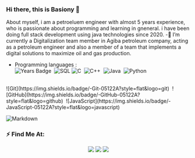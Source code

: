 ### Hi there, this is Basiony 👋
About myself, i am a petroeluem engineer with almost 5 years experience, who is passionate about programming and learning in gneneral. 
i have been doing full stack development using java technologies since 2020.
-🌱 I’m currently a Digitalization team member in Agiba petroleum company, acting as a petroleum engineer and also a member of a team that implements a digital solutions to maximize oil and gas production.


- Programming languages : <br />
![Years Badge](https://badges.pufler.dev/years/muhammedwafa)&nbsp;
![SQL](https://img.shields.io/badge/-SQL-05122A?&logo=MySQL)
![C](https://img.shields.io/badge/-C-05122A?style=flat&logo=C&logoColor=A8B9CC)&nbsp;
![C++](https://img.shields.io/badge/-C++-05122A?style=flat&logo=C%2B%2B&logoColor=00599C)&nbsp;
![Java](https://img.shields.io/badge/-Java-05122A?style=flat&logo=Java&logoColor=FFA518)&nbsp;
![Python](https://img.shields.io/badge/-Python-05122A?style=flat&logo=python)&nbsp;
<br />
![Git](https://img.shields.io/badge/-Git-05122A?style=flat&logo=git)&nbsp;
![GitHub](https://img.shields.io/badge/-GitHub-05122A?style=flat&logo=github)&nbsp;
![JavaScript](https://img.shields.io/badge/-JavaScript-05122A?style=flat&logo=javascript)&nbsp;

![Markdown](https://img.shields.io/badge/-Markdown-05122A?style=flat&logo=markdown)

<!--
**muhammedwafa/muhammedwafa** is a ✨ _special_ ✨ repository because its `README.md` (this file) appears on your GitHub profile.

Here are some ideas to get you started:

- 🔭 I’m currently working on ...
- 🌱 I’m currently learning ...
- 👯 I’m looking to collaborate on ...
- 🤔 I’m looking for help with ...
- 💬 Ask me about ...
- 📫 How to reach me: ...
- 😄 Pronouns: ...
- ⚡ Fun fact: ...
-->

<h3>⚡ Find Me At:</><br>
    <p align="center">
<a href="https://www.linkedin.com/in/mohamed-wafa-b12290125/"><img src="https://img.shields.io/badge/-%20Basiony-05122A?style=flat&logo=Linkedin"/></a>
<a href="https://www.facebook.com/muhammed.elbasionywafa/"><img src="https://img.shields.io/badge/-%20Basiony-05122A?style=flat&logo=facebook"/></a>
<a href="mohamed.wafa770@gmail.com"><img src="https://img.shields.io/badge/-%20Basiony-05122A?style=flat&logo=gmail"/></a>
<p>
